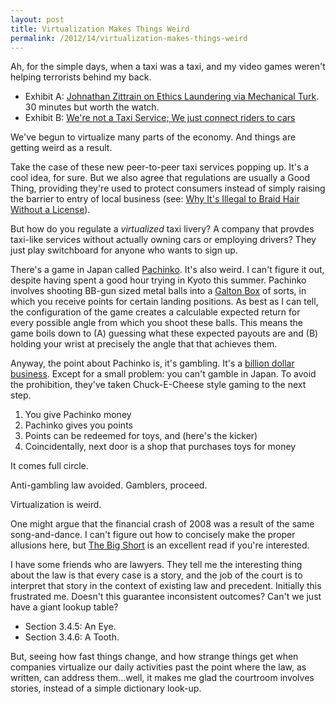 ```yaml
---
layout: post
title: Virtualization Makes Things Weird
permalink: /2012/14/virtualization-makes-things-weird
---
```


Ah, for the simple days, when a taxi was a taxi, and my video games weren't
helping terrorists behind my back.

*  Exhibit A: [Johnathan Zittrain on Ethics Laundering via Mechanical Turk](http://www.youtube.com/watch?v=dqnQTEhP0Pc&feature=plcp). 30 minutes but worth the watch.
*  Exhibit B: [We're not a Taxi Service; We just connect riders to cars](http://arstechnica.com/tech-policy/2012/11/lyft-sidecar-and-uber-all-slapped-with-20k-fines-from-ca-regulator/) 

We've begun to virtualize many parts of the economy. And things are getting
weird as a result. 

Take the case of these new peer-to-peer taxi services popping up. It's a cool
idea, for sure. But we also agree that regulations are usually a Good Thing,
providing they're used to protect consumers instead of simply raising the
barrier to entry of local business (see: [Why It's Illegal to Braid Hair
Without a
License](http://www.npr.org/blogs/money/2012/06/22/155596305/episode-381-why-its-illegal-to-braid-hair-without-a-license)).

But how do you regulate a *virtualized* taxi livery? A company that provdes
taxi-like services without actually owning cars or employing drivers? They just
play switchboard for anyone who wants to sign up.

There's a game in Japan called
[Pachinko](http://www.youtube.com/watch?v=0tRclMW6YqQ).  It's also weird. I
can't figure it out, despite having spent a good hour trying in Kyoto this
summer. Pachinko involves shooting BB-gun sized metal balls into a [Galton
Box](http://en.wikipedia.org/wiki/Bean_machine) of sorts, in which you receive
points for certain landing positions.  As best as I can tell, the configuration
of the game creates a calculable expected return for every possible angle from
which you shoot these balls. This means the game boils down to (A) guessing
what these expected payouts are and (B) holding your wrist at precisely the
angle that that achieves them.

Anyway, the point about Pachinko is, it's gambling. It's a [billion dollar
business](http://spectrum.ieee.org/tech-talk/consumer-electronics/gaming/the-secret-life-of-pachinko).
Except for a small problem: you can't gamble in Japan. To avoid the
prohibition, they've taken Chuck-E-Cheese style gaming to the next step.

1.  You give Pachinko money
2.  Pachinko gives you points
3.  Points can be redeemed for toys, and (here's the kicker)
4.  Coincidentally, next door is a shop that purchases toys for money

It comes full circle.

Anti-gambling law avoided. Gamblers, proceed.

Virtualization is weird. 

One might argue that the financial crash of 2008 was a result of the same
song-and-dance. I can't figure out how to concisely make the proper allusions
here, but [The Big Short](http://en.wikipedia.org/wiki/The_Big_Short) is an
excellent read if you're interested.

I have some friends who are lawyers. They tell me the interesting thing about
the law is that every case is a story, and the job of the court is to interpret
that story in the context of existing law and precedent. Initially this
frustrated me.  Doesn't this guarantee inconsistent outcomes? Can't we just
have a giant lookup table? 

*  Section 3.4.5: An Eye.
*  Section 3.4.6: A Tooth.

But, seeing how fast things change, and how strange things get when companies
virtualize our daily activities past the point where the law, as written, can
address them...well, it makes me glad the courtroom involves stories, instead
of a simple dictionary look-up.
